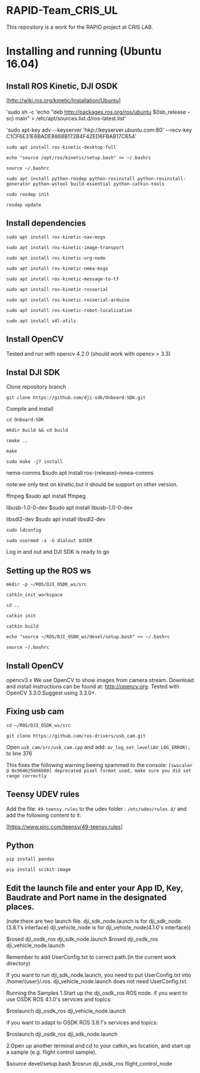 # RAPID-Team_CRIS_UL
This repository is a work for the RAPID project at CRIS LAB.

# Installing and running (Ubuntu 16.04)

## Install ROS Kinetic, DJI OSDK
[http://wiki.ros.org/kinetic/Installation/Ubuntu]

'sudo sh -c 'echo "deb http://packages.ros.org/ros/ubuntu $(lsb_release -sc) main" > /etc/apt/sources.list.d/ros-latest.list'

'sudo apt-key adv --keyserver 'hkp://keyserver.ubuntu.com:80' --recv-key C1CF6E31E6BADE8868B172B4F42ED6FBAB17C654'

`sudo apt install ros-kinetic-desktop-full`

`echo "source /opt/ros/kinetic/setup.bash" >> ~/.bashrc`

`source ~/.bashrc`

`sudo apt install python-rosdep python-rosinstall python-rosinstall-generator python-wstool build-essential python-catkin-tools`

`sudo rosdep init`

`rosdep update`


## Install dependencies

`sudo apt install ros-kinetic-nav-msgs`

`sudo apt install ros-kinetic-image-transport`

`sudo apt install ros-kinetic-urg-node`

`sudo apt install ros-kinetic-nmea-msgs`

`sudo apt install ros-kinetic-message-to-tf`

`sudo apt install ros-kinetic-rosserial`

`sudo apt install ros-kinetic-rosserial-arduino`

`sudo apt install ros-kinetic-robot-localization`

`sudo apt install v4l-utils`

## Install OpenCV

Tested and run with opencv 4.2.0 (should work with opencv > 3.3)



## Instal DJI SDK

Clone repository branch 

`git clone https://github.com/dji-sdk/Onboard-SDK.git`

Compile and install 

`cd Onboard-SDK`

`mkdir build && cd build`

`cmake ..`

`make`

`sudo make -j7 install`

nema-comms
$sudo apt install ros-{release}-nmea-comms

note:we only test on kinetic,but it should be support on other version.

ffmpeg
$sudo apt install ffmpeg

libusb-1.0-0-dev
$sudo apt install libusb-1.0-0-dev

libsdl2-dev
$sudo apt install libsdl2-dev

`sudo ldconfig`

`sudo usermod -a -G dialout $USER`

Log in and out and DJI SDK is ready to go

## Setting up the ROS ws

`mkdir -p ~/ROS/DJI_OSDK_ws/src`

`catkin_init_workspace`

`cd ..`

`catkin init`

`catkin build`

`echo "source ~/ROS/DJI_OSDK_ws/devel/setup.bash" >> ~/.bashrc`

`source ~/.bashrc`

## Install OpenCV

opencv3.x
We use OpenCV to show images from camera stream. Download and install instructions can be found at: http://opencv.org. Tested with OpenCV 3.3.0.Suggest using 3.3.0+.

## Fixing usb cam

`cd ~/ROS/DJI_OSDK_ws/src`

`git clone https://github.com/ros-drivers/usb_cam.git`

Open `usb_cam/src/usb_cam.cpp` and add:
`av_log_set_level(AV_LOG_ERROR);`
to line 376

This fixes the following warning beeing spammed to the console:
`[swscaler @ 0x564625b66b60] deprecated pixel format used, make sure you did set range correctly`

## Teensy UDEV rules
Add the file: `49-teensy.rules` to the udev folder : `/etc/udev/rules.d/` and add the following content to it:

[https://www.pjrc.com/teensy/49-teensy.rules]


## Python

`pip install pandas`

`pip install scikit-image`


## Edit the launch file and enter your App ID, Key, Baudrate and Port name in the designated places.
(note:there are two launch file.
dji_sdk_node.launch is for dji_sdk_node.(3.8.1's interface)
dji_vehicle_node is for dji_vehicle_node(4.1.0's interface))

$rosed dji_osdk_ros dji_sdk_node.launch
$rosed dji_osdk_ros dji_vehicle_node.launch

Remember to add UserConfig.txt to correct path.(in the current work directory)

If you want to run dji_sdk_node.launch, you need to put UserConfig.txt into /home/{user}/.ros. dji_vehicle_node.launch does not need UserConfig.txt.

Running the Samples
1.Start up the dji_osdk_ros ROS node.
if you want to use OSDK ROS 4.1.0's services and topics:

$roslaunch dji_osdk_ros dji_vehicle_node.launch

if you want to adapt to OSDK ROS 3.8.1's services and topics:

$roslaunch dji_osdk_ros dji_sdk_node.launch

2.Open up another terminal and cd to your catkin_ws location, and start up a sample (e.g. flight control sample).

$source devel/setup.bash
$rosrun dji_osdk_ros flight_control_node
